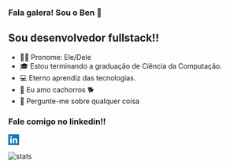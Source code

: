 ### Fala galera! Sou o Ben 👋

## Sou desenvolvedor fullstack!!
- 👨‍💻 Pronome: Ele/Dele 
- 🎓 Estou terminando a graduação de Ciência da Computação.
- 💻 Eterno aprendiz das tecnologias.
- 🥰 Eu amo cachorros 🐕
- 💬 Pergunte-me sobre qualquer coisa

### Fale comigo no linkedin!!
[<img align="left" alt="Ben | LinkedIn" width="22px" src="linkedin.png" />][linkedin]
<br />
<br />
<img height="140em" align="center" alt="stats" src="https://github-readme-stats.vercel.app/api?username=benhurfaria&count_private=true&theme=radical" height="400" />

[linkedin]: https://www.linkedin.com/in/ben-hur-faria-a057a21b2/
